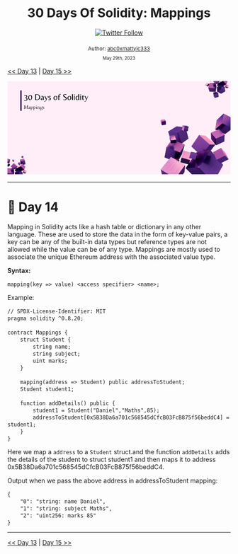 <div align="center">
  <h1> 30 Days Of Solidity: Mappings</h1>
  <a class="header-badge" target="_blank" href="https://twitter.com/abc0xmattyic333">
  <img alt="Twitter Follow" src="https://img.shields.io/twitter/follow/abc0xmattyic333?style=social">
  </a>

<sub>Author:
<a href="https://github.com/abc0xmattyic333" target="_blank">abc0xmattyic333</a><br>
<small> May 29th, 2023</small>
</sub>

</div>

[<< Day 13](../Day%2013%20-%20Structs/readme.md) | [Day 15 >>](../Day%2015%20-%20Units/readme.md)

![Day 14](./cover.png)

---

# 📔 Day 14

Mapping in Solidity acts like a hash table or dictionary in any other language. These are used to store the data in the form of key-value pairs, a key can be any of the built-in data types but reference types are not allowed while the value can be of any type. Mappings are mostly used to associate the unique Ethereum address with the associated value type.

**Syntax:**

```solidity
mapping(key => value) <access specifier> <name>;
```

Example:

```solidity
// SPDX-License-Identifier: MIT
pragma solidity ^0.8.20;

contract Mappings {
    struct Student {
        string name;
        string subject;
        uint marks;
    }

    mapping(address => Student) public addressToStudent;
    Student student1;

    function addDetails() public {
        student1 = Student("Daniel","Maths",85);
        addressToStudent[0x5B38Da6a701c568545dCfcB03FcB875f56beddC4] = student1;
    }
}
```

Here we map a `address` to a `Student` struct.and the function `addDetails` adds the details of the student to struct student1 and then maps it to address 0x5B38Da6a701c568545dCfcB03FcB875f56beddC4.

Output when we pass the above address in addressToStudent mapping:

```solidity
{
	"0": "string: name Daniel",
	"1": "string: subject Maths",
	"2": "uint256: marks 85"
}
```

---

[<< Day 13](../Day%2013%20-%20Structs/readme.md) | [Day 15 >>](../Day%2015%20-%20Units/readme.md)
